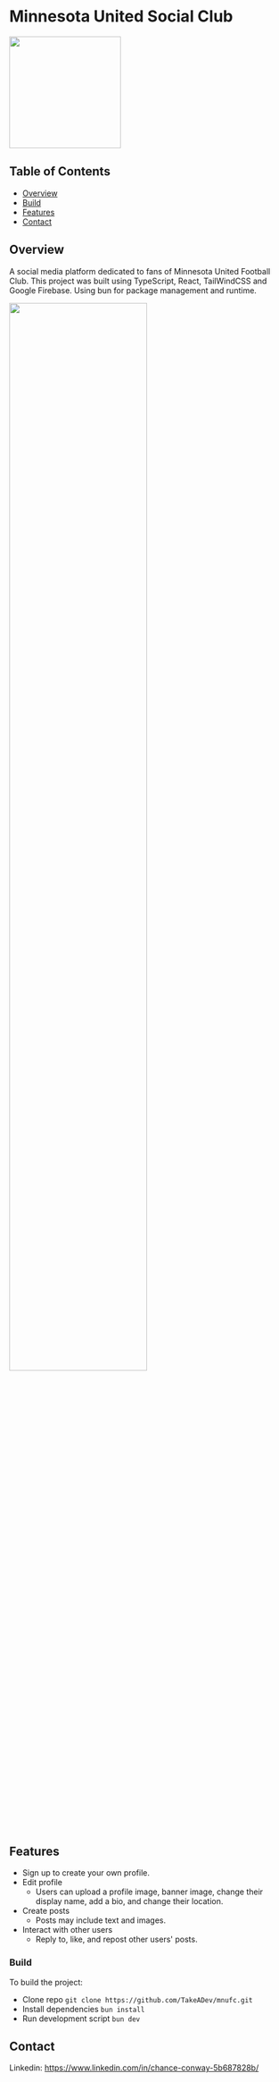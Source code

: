 # Minnesota United Social Club
<img src=https://github.com/TakeADev/mnufc/assets/106417346/690655d3-8ca4-4404-b61c-a6692d9f46c7 style="width:200px;"/>

## Table of Contents

- [Overview](#overview)
- [Build](#build)
- [Features](#features)
- [Contact](#contact)

## Overview

A social media platform dedicated to fans of Minnesota United Football Club. This project was built using TypeScript, React, TailWindCSS and Google Firebase. Using bun for package management and runtime. 

<img src=https://github.com/TakeADev/mnufc/assets/106417346/4ba36f27-0d26-40aa-81c5-382aa9049634 style="width:70%;"/>
<!-- TODO:
    1. Link to a 'live demo.'
 -->
 
## Features

- Sign up to create your own profile.
- Edit profile
  - Users can upload a profile image, banner image, change their display name, add a bio, and change their location.
- Create posts
  - Posts may include text and images.
- Interact with other users
  - Reply to, like, and repost other users' posts.
 
### Build

To build the project:
- Clone repo `git clone https://github.com/TakeADev/mnufc.git`
- Install dependencies `bun install`
- Run development script `bun dev`

<!-- TODO: List what specific 'user problems' that this application solves. -->

## Contact

Linkedin: https://www.linkedin.com/in/chance-conway-5b687828b/

